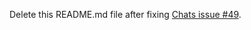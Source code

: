 Delete this README.md file after fixing [Chats issue #49](https://github.com/acani/Chats/issues/49).
